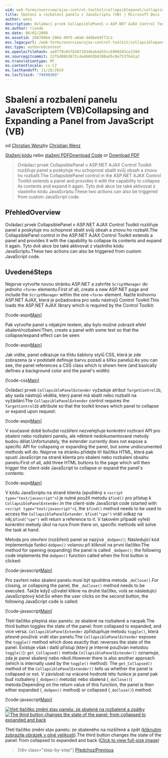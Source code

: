 ```yaml
---
uid: web-forms/overview/ajax-control-toolkit/collapsiblepanel/collapsing-and-expanding-a-panel-from-javascript-vb
title: Sbalení a rozbalení panelu z JavaScriptu (VB) | Microsoft Docs
author: wenz
description: Ovládací prvek CollapsiblePanel v ASP.NET AJAX Control Toolkit rozšiřuje panel a poskytuje mu možnost sbalení obsahu a jeho rozšíření...
ms.author: riande
ms.date: 06/02/2008
ms.assetid: 298789b4-2964-49f5-a0a8-d4dbeb9ff2c2
msc.legacyurl: /web-forms/overview/ajax-control-toolkit/collapsiblepanel/collapsing-and-expanding-a-panel-from-javascript-vb
msc.type: authoredcontent
ms.openlocfilehash: aa9779c65fb587193dbabde55cc6900283ce239d
ms.sourcegitcommit: 22fbd8863672c4ad6693b8388ad5c8e753fb41a2
ms.translationtype: MT
ms.contentlocale: cs-CZ
ms.lasthandoff: 11/28/2019
ms.locfileid: "74599369"
---
```

# <a name="collapsing-and-expanding-a-panel-from-javascript-vb"></a><span data-ttu-id="4d457-103">Sbalení a rozbalení panelu JavaScriptem (VB)</span><span class="sxs-lookup"><span data-stu-id="4d457-103">Collapsing and Expanding a Panel from JavaScript (VB)</span></span>

<span data-ttu-id="4d457-104">od [Christian Wenz](https://github.com/wenz)</span><span class="sxs-lookup"><span data-stu-id="4d457-104">by [Christian Wenz](https://github.com/wenz)</span></span>

<span data-ttu-id="4d457-105">[Stažení kódu](https://download.microsoft.com/download/8/a/a/8aab3c3e-de6f-463f-805c-5fda567eef6e/CollapsiblePanel1.vb.zip) nebo [stažení PDF](https://download.microsoft.com/download/b/6/a/b6ae89ee-df69-4c87-9bfb-ad1eb2b23373/collapsiblepanel1VB.pdf)</span><span class="sxs-lookup"><span data-stu-id="4d457-105">[Download Code](https://download.microsoft.com/download/8/a/a/8aab3c3e-de6f-463f-805c-5fda567eef6e/CollapsiblePanel1.vb.zip) or [Download PDF](https://download.microsoft.com/download/b/6/a/b6ae89ee-df69-4c87-9bfb-ad1eb2b23373/collapsiblepanel1VB.pdf)</span></span>

> <span data-ttu-id="4d457-106">Ovládací prvek CollapsiblePanel v ASP.NET AJAX Control Toolkit rozšiřuje panel a poskytuje mu schopnost sbalit svůj obsah a znovu ho rozbalit.</span><span class="sxs-lookup"><span data-stu-id="4d457-106">The CollapsiblePanel control in the ASP.NET AJAX Control Toolkit extends a panel and provides it with the capability to collapse its contents and expand it again.</span></span> <span data-ttu-id="4d457-107">Tyto dvě akce lze také aktivovat z vlastního kódu JavaScriptu.</span><span class="sxs-lookup"><span data-stu-id="4d457-107">These two actions can also be triggered from custom JavaScript code.</span></span>

## <a name="overview"></a><span data-ttu-id="4d457-108">Přehled</span><span class="sxs-lookup"><span data-stu-id="4d457-108">Overview</span></span>

<span data-ttu-id="4d457-109">Ovládací prvek CollapsiblePanel v ASP.NET AJAX Control Toolkit rozšiřuje panel a poskytuje mu schopnost sbalit svůj obsah a znovu ho rozbalit.</span><span class="sxs-lookup"><span data-stu-id="4d457-109">The CollapsiblePanel control in the ASP.NET AJAX Control Toolkit extends a panel and provides it with the capability to collapse its contents and expand it again.</span></span> <span data-ttu-id="4d457-110">Tyto dvě akce lze také aktivovat z vlastního kódu JavaScriptu.</span><span class="sxs-lookup"><span data-stu-id="4d457-110">These two actions can also be triggered from custom JavaScript code.</span></span>

## <a name="steps"></a><span data-ttu-id="4d457-111">Uvedené</span><span class="sxs-lookup"><span data-stu-id="4d457-111">Steps</span></span>

<span data-ttu-id="4d457-112">Nejprve vytvořte novou stránku ASP.NET a zahrňte `ScriptManager` do jednoho `<form>` elementu.</span><span class="sxs-lookup"><span data-stu-id="4d457-112">First of all, create a new ASP.NET page and include the `ScriptManager` within the one `<form>` element.</span></span> <span data-ttu-id="4d457-113">Načte knihovnu ASP.NET AJAX, která je požadována pro sadu nástrojů Control Toolkit:</span><span class="sxs-lookup"><span data-stu-id="4d457-113">This loads the ASP.NET AJAX library which is required by the Control Toolkit:</span></span>

[!code-aspx[Main](collapsing-and-expanding-a-panel-from-javascript-vb/samples/sample1.aspx)]

<span data-ttu-id="4d457-114">Pak vytvořte panel s nějakým textem, aby bylo možné zobrazit efekt sbalení/rozbalení:</span><span class="sxs-lookup"><span data-stu-id="4d457-114">Then, create a panel with some text so that the collapse/expand effect can be seen:</span></span>

[!code-aspx[Main](collapsing-and-expanding-a-panel-from-javascript-vb/samples/sample2.aspx)]

<span data-ttu-id="4d457-115">Jak vidíte, panel odkazuje na třídu šablony stylů CSS, která je zde zobrazena (a v podstatě definuje barvu pozadí a šířku panelu):</span><span class="sxs-lookup"><span data-stu-id="4d457-115">As you can see, the panel references a CSS class which is shown here (and basically defines a background color and the panel's width):</span></span>

[!code-css[Main](collapsing-and-expanding-a-panel-from-javascript-vb/samples/sample3.css)]

<span data-ttu-id="4d457-116">Ovládací prvek `CollapsiblePanelExtender` vyžaduje atribut `TargetControlID`, aby sada nástrojů věděla, který panel má sbalit nebo rozbalit na vyžádání:</span><span class="sxs-lookup"><span data-stu-id="4d457-116">The `CollapsiblePanelExtender` control requires the `TargetControlID` attribute so that the toolkit knows which panel to collapse or expand upon request:</span></span>

[!code-aspx[Main](collapsing-and-expanding-a-panel-from-javascript-vb/samples/sample4.aspx)]

<span data-ttu-id="4d457-117">V současné době bohužel rozšíření nezveřejňuje konkrétní rozhraní API pro sbalení nebo rozbalení panelu, ale některé nedokumentované metody budou dělat.</span><span class="sxs-lookup"><span data-stu-id="4d457-117">Unfortunately, the extender currently does not expose a specific API for collapsing or expanding the panel, but some undocumented methods will do.</span></span> <span data-ttu-id="4d457-118">Nejprve na stránku přidejte tři tlačítka HTML, která pak spustí JavaScript na straně klienta pro sbalení nebo rozbalení obsahu panelu:</span><span class="sxs-lookup"><span data-stu-id="4d457-118">First of all, add three HTML buttons to the page which will then trigger the client-side JavaScript to collapse or expand the panel's contents:</span></span>

[!code-aspx[Main](collapsing-and-expanding-a-panel-from-javascript-vb/samples/sample5.aspx)]

<span data-ttu-id="4d457-119">V kódu JavaScriptu na straně klienta (spuštěný s `<script type="text/javascript">`) je nutné použít metodu `$find()` pro přístup k `CollapsiblePanelExtender`.</span><span class="sxs-lookup"><span data-stu-id="4d457-119">In the client-side JavaScript code (started with `<script type="text/javascript">`), the `$find()` method needs to be used to access the `CollapsiblePanelExtender`.</span></span> <span data-ttu-id="4d457-120">`$find("cpe")` vrátí odkaz na něj.</span><span class="sxs-lookup"><span data-stu-id="4d457-120">`$find("cpe")` will return a reference to it.</span></span> <span data-ttu-id="4d457-121">V takovém případě vyřeší konkrétní metody úkol na ruce.</span><span class="sxs-lookup"><span data-stu-id="4d457-121">From there on, specific methods will solve the task at hand.</span></span>

<span data-ttu-id="4d457-122">Metoda pro otevření (rozšíření) panel se nazývá `_doOpen()`; Následující kód implementuje funkci `doOpen()` volanou při kliknutí na první tlačítko:</span><span class="sxs-lookup"><span data-stu-id="4d457-122">The method for opening (expanding) the panel is called `_doOpen()`; the following code implements the `doOpen()` function called when the first button is clicked:</span></span>

[!code-javascript[Main](collapsing-and-expanding-a-panel-from-javascript-vb/samples/sample6.js)]

<span data-ttu-id="4d457-123">Pro zavření nebo sbalení panelu musí být spuštěna metoda `_doClose()`.</span><span class="sxs-lookup"><span data-stu-id="4d457-123">For closing, or collapsing the panel, the `_doClose()` method needs to be executed.</span></span> <span data-ttu-id="4d457-124">Takže když uživatel klikne na druhé tlačítko, volá se následující JavaScriptový kód:</span><span class="sxs-lookup"><span data-stu-id="4d457-124">So when the user clicks on the second button, the following JavaScript code is called:</span></span>

[!code-javascript[Main](collapsing-and-expanding-a-panel-from-javascript-vb/samples/sample7.js)]

<span data-ttu-id="4d457-125">Třetí tlačítko přepíná stav panelu: ze sbalené na rozbalené a naopak.</span><span class="sxs-lookup"><span data-stu-id="4d457-125">The third button toggles the state of the panel: from collapsed to expanded, and vice versa.</span></span> <span data-ttu-id="4d457-126">`CollapsiblePanelExtender` zpřístupňuje metodu `toggle()`, která přesně používá: vrátí stav panelu.</span><span class="sxs-lookup"><span data-stu-id="4d457-126">The `CollapsiblePanelExtender` exposes the `toggle()` method which does exactly that: reverses the state of the panel.</span></span> <span data-ttu-id="4d457-127">Existuje však i další přístup (který je interně používán metodou `toggle()`): `get_Collapsed()` metoda `CollapsiblePanelExtender()` oznamuje, zda je panel sbalený nebo nikoli.</span><span class="sxs-lookup"><span data-stu-id="4d457-127">However there is also another approach (which is internally used by the `toggle()` method): The `get_Collapsed()` method of the `CollapsiblePanelExtender()` tells us whether the panel is collapsed or not.</span></span> <span data-ttu-id="4d457-128">V závislosti na vrácené hodnotě této funkce je panel pak buď rozbalený (`_doOpen()` metoda) nebo sbalená (`_doClose()`) metoda:</span><span class="sxs-lookup"><span data-stu-id="4d457-128">Depending on the return value of this function, the panel is then either expanded (`_doOpen()` method) or collapsed (`_doClose()`) method:</span></span>

[!code-javascript[Main](collapsing-and-expanding-a-panel-from-javascript-vb/samples/sample8.js)]

<span data-ttu-id="4d457-129">[![třetí tlačítko změní stav panelu: ze sbalené na rozbalené a zpátky](collapsing-and-expanding-a-panel-from-javascript-vb/_static/image2.png)](collapsing-and-expanding-a-panel-from-javascript-vb/_static/image1.png)</span><span class="sxs-lookup"><span data-stu-id="4d457-129">[![The third button changes the state of the panel: from collapsed to expanded and back](collapsing-and-expanding-a-panel-from-javascript-vb/_static/image2.png)](collapsing-and-expanding-a-panel-from-javascript-vb/_static/image1.png)</span></span>

<span data-ttu-id="4d457-130">Třetí tlačítko změní stav panelu: ze sbaleného na rozšířené a zpět ([kliknutím zobrazíte obrázek v plné velikosti](collapsing-and-expanding-a-panel-from-javascript-vb/_static/image3.png)).</span><span class="sxs-lookup"><span data-stu-id="4d457-130">The third button changes the state of the panel: from collapsed to expanded and back ([Click to view full-size image](collapsing-and-expanding-a-panel-from-javascript-vb/_static/image3.png))</span></span>

> [!div class="step-by-step"]
> [<span data-ttu-id="4d457-131">Předchozí</span><span class="sxs-lookup"><span data-stu-id="4d457-131">Previous</span></span>](collapsing-and-expanding-a-panel-from-javascript-cs.md)
